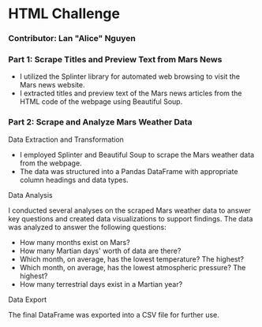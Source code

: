 # HTML Challenge
### Contributor: Lan "Alice" Nguyen

### Part 1: Scrape Titles and Preview Text from Mars News

- I utilized the Splinter library for automated web browsing to visit the Mars news website.
- I extracted titles and preview text of the Mars news articles from the HTML code of the webpage using Beautiful Soup.

### Part 2: Scrape and Analyze Mars Weather Data

Data Extraction and Transformation

- I employed Splinter and Beautiful Soup to scrape the Mars weather data from the webpage.
- The data was structured into a Pandas DataFrame with appropriate column headings and data types.

Data Analysis

I conducted several analyses on the scraped Mars weather data to answer key questions and created data visualizations to support findings.
The data was analyzed to answer the following questions:
- How many months exist on Mars? 
- How many Martian days' worth of data are there? 
- Which month, on average, has the lowest temperature? The highest?
- Which month, on average, has the lowest atmospheric pressure? The highest?
- How many terrestrial days exist in a Martian year?

Data Export

The final DataFrame was exported into a CSV file for further use.
